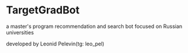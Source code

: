 # TargetGradBot

a master's program recommendation and search bot focused on Russian universities

developed by Leonid Pelevin(tg: leo_pel)
